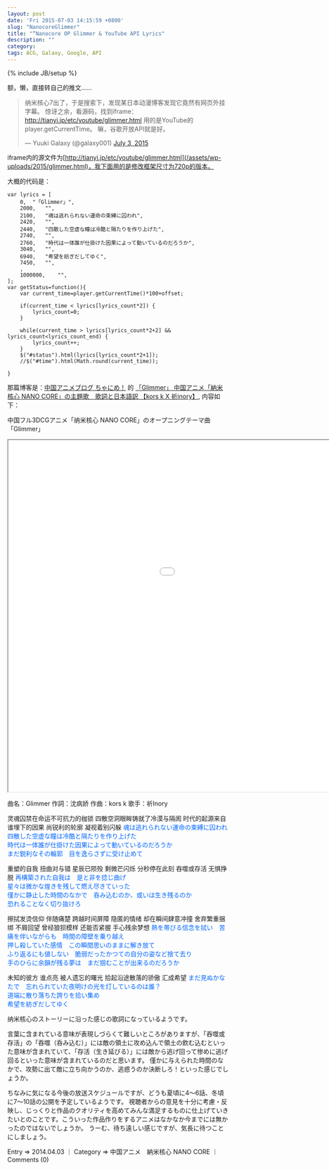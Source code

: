 ```yaml
---
layout: post
date: 'Fri 2015-07-03 14:15:59 +0800'
slug: "NanocoreGlimmer"
title: "“Nanocore OP Glimmer & YouTube API Lyrics"
description: ""
category: 
tags: ACG, Galaxy, Google, API
---
```

{% include JB/setup %}

额，懒，直接转自己的推文……

<blockquote class="twitter-tweet" lang="en"><p lang="zh" dir="ltr">纳米核心7出了，于是搜索下，发现某日本动漫博客发现它竟然有网页外挂字幕。&#10;惊讶之余，看源码，找到iframe：<a href="/assets/wp-uploads/2015/glimmer.html">http://tianyi.jp/etc/youtube/glimmer.html</a>&#10;用的是YouTube的player.getCurrentTime。&#10;&#10;嘛，谷歌开放API就是好。</p>&mdash; Yuuki Galaxy (@galaxy001) <a href="https://twitter.com/galaxy001/status/616842656727986176">July 3, 2015</a></blockquote>

iframe内的源文件为[http://tianyi.jp/etc/youtube/glimmer.html](/assets/wp-uploads/2015/glimmer.html)，我下面用的是修改框架尺寸为720p的版本。

大概的代码是：

	var lyrics = [
		0,	"「Glimmer」", 
		2000,	"",
		2100,	"魂は逃れられない運命の束縛に囚われ",
		2420,	"",
		2440,	"四散した空虚な瞳は冷酷と隔たりを作り上げた",
		2740,	"",
		2760,	"時代は一体誰が仕掛けた因果によって動いているのだろうか",
		3040,	"",
		6940,	"希望を紡ぎだしてゆく",
		7450,	"",
		,
		1000000,	"",
	];
    var getStatus=function(){
		var current_time=player.getCurrentTime()*100+offset;

		if(current_time < lyrics[lyrics_count*2]) {
			lyrics_count=0;
		}

		while(current_time > lyrics[lyrics_count*2+2] && lyrics_count<lyrics_count_end) {
			lyrics_count++;
		}
		$("#status").html(lyrics[lyrics_count*2+1]);
		//$("#time").html(Math.round(current_time));

    }


那篇博客是：[中国アニメブログ ちゃにめ！](http://chinanime.blog.fc2.com/) 的 [「Glimmer」 中国アニメ「納米核心 NANO CORE」の主題歌　歌詞と日本語訳 【kors k X 祈inory】](http://chinanime.blog.fc2.com/blog-entry-558.html), 内容如下：

中国フル3DCGアニメ「纳米核心 NANO CORE」のオープニングテーマ曲「Glimmer」 

<iframe src="/assets/wp-uploads/2015/glimmer720.html" width="1290" height="800" style="display:block; margin: 0 auto;"> </iframe>


曲名：Glimmer
作詞：沈病娇
作曲：kors k
歌手：祈Inory


灵魂囚禁在命运不可抗力的枷锁
四散空洞眼眸铸就了冷漠与隔阂
时代的起源来自谁埋下的因果
尚锐利的轮廓 凝视着别闪躲
<font color="#0066FF">魂は逃れられない運命の束縛に囚われ<br>
四散した空虚な瞳は冷酷と隔たりを作り上げた<br>
時代は一体誰が仕掛けた因果によって動いているのだろうか<br>
まだ鋭利なその輪郭　目を逸らさずに受け止めて</font>

重塑的自我 扭曲对与错
星辰已陨殁 剩微芒闪烁
分秒停在此刻 吞噬或存活
无惧挣脱
<font color="#0066FF">再構築された自我は　是と非を捻じ曲げ<br>
星々は微かな煌きを残して燃え尽きていった<br>
僅かに静止した時間のなかで　呑み込むのか、或いは生き残るのか<br>
恐れることなく切り抜けろ</font>

擦拭发烫信仰 伴随痛楚 跨越时间屏障
隐匿的情绪 却在瞬间肆意冲撞
舍弃繁重捆绑 不屑回望 曾经狼狈模样
还能否紧握 手心残余梦想
<font color="#0066FF">熱を帯びる信念を拭い　苦痛を伴いながらも　時間の障壁を乗り越え<br>
押し殺していた感情　この瞬間思いのままに解き放て<br>
ふり返るにも値しない　脆弱だったかつての自分の姿など捨て去り<br>
手のひらに余韻が残る夢は　まだ掴むことが出来るのだろうか</font>

未知的彼方 谁点亮 被人遗忘的曙光
拾起沿途散落的骄傲
汇成希望
<font color="#0066FF">まだ見ぬかなたで　忘れられていた夜明けの光を灯しているのは誰？<br>
道端に散り落ちた誇りを拾い集め<br>
希望を紡ぎだしてゆく</font>





纳米核心のストーリーに沿った感じの歌詞になっているようです。

言葉に含まれている意味が表現しづらくて難しいところがありますが、「吞噬或存活」の「吞噬（呑み込む）」には敵の領土に攻め込んで領土の飲む込むといった意味が含まれていて、「存活（生き延びる）」には敵から逃げ回って惨めに逃げ回るといった意味が含まれているのだと思います。
僅かに与えられた時間のなかで、攻勢に出て敵に立ち向かうのか、逃惑うのか決断しろ！といった感じでしょうか。


ちなみに気になる今後の放送スケジュールですが、どうも夏頃に4～6話、冬頃に7～10話の公開を予定しているようです。
視聴者からの意見を十分に考慮・反映し、じっくりと作品のクオリティを高めてみんな満足するものに仕上げていきたいとのことです。こういった作品作りをするアニメはなかなか今までには無かったのではないでしょうか。
うーむ、待ち遠しい感じですが、気長に待つことにしましょう。

Entry ⇒ 2014.04.03 ｜ Category ⇒ 中国アニメ　納米核心 NANO CORE ｜ Comments (0)
